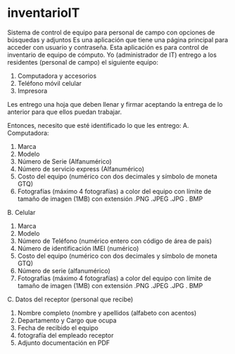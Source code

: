 # inventarioIT
Sistema de control de equipo para personal de campo con opciones de búsquedas y adjuntos
Es una aplicación que tiene una página principal para acceder con usuario y contraseña.
Esta aplicación es para control de inventario de equipo de cómputo.
Yo (administrador de IT) entrego a los residentes (personal de campo) el siguiente equipo:
1. Computadora y accesorios
2. Teléfono móvil celular
3. Impresora

Les entrego una hoja que deben llenar y firmar aceptando la entrega de lo anterior para que ellos puedan trabajar.

Entonces, necesito que esté identificado lo que les entrego: 
A. Computadora:
1. Marca
2. Modelo
3. Número de Serie (Alfanumérico)
4. Número de servicio express (Alfanumérico)
5. Costo del equipo (numérico con dos decimales y símbolo de moneta GTQ)
6. Fotografías (máximo 4 fotografías) a color del equipo con límite de tamaño de imagen (1MB) con extensión .PNG .JPEG .JPG . BMP

B. Celular
1. Marca
2. Modelo
3. Número de Teléfono (numérico entero con código de área de país)
4. Número de identificación IMEI (numérico)
5. Costo del equipo (numérico con dos decimales y símbolo de moneta GTQ)
6. Número de serie (alfanumérico)
7. Fotografías (máximo 4 fotografías) a color del equipo con límite de tamaño de imagen (1MB) con extensión .PNG .JPEG .JPG . BMP

C. Datos del receptor (personal que recibe)
1. Nombre completo (nombre y apellidos (alfabeto con acentos)
2. Departamento y Cargo que ocupa
3. Fecha de recibido el equipo
4. fotografía del empleado receptor
5. Adjunto documentación en PDF 
